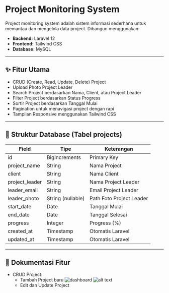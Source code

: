 # Project Monitoring System

Project monitoring system adalah sistem informasi sederhana untuk memantau dan mengelola data project.
Dibangun menggunakan:

- **Backend:** Laravel 12
- **Frontend:** Tailwind CSS
- **Database:** MySQL

---

## ✨ Fitur Utama

- CRUD (Create, Read, Update, Delete) Project
- Upload Photo Project Leader
- Search Project berdasarkan Nama, Client, atau Project Leader
- Filter Project berdasarkan Status Progress
- Sortir Project berdasarkan Tanggal Mulai
- Pagination untuk menavigasi project dengan rapi
- Tampilan Responsive menggunakan Tailwind CSS

---

## 💂 Struktur Database (Tabel projects)

| Field           | Tipe        | Keterangan                    |
|-----------------|-------------|--------------------------------|
| id              | BigIncrements | Primary Key                  |
| project_name    | String      | Nama Project                  |
| client          | String      | Nama Client                   |
| project_leader  | String      | Nama Project Leader           |
| leader_email    | String      | Email Project Leader          |
| leader_photo    | String (nullable) | Path Foto Project Leader |
| start_date      | Date        | Tanggal Mulai                 |
| end_date        | Date        | Tanggal Selesai               |
| progress        | Integer     | Progress (%)                  |
| created_at      | Timestamp   | Otomatis Laravel              |
| updated_at      | Timestamp   | Otomatis Laravel              |

---

## 📄 Dokumentasi Fitur

- CRUD Project:
  - Tambah Project baru
    ![dashboard](/public/storage/photos/image.png)
    ![alt text](/public/storage/photos/create-project.png)
  - Edit dan Update Project

